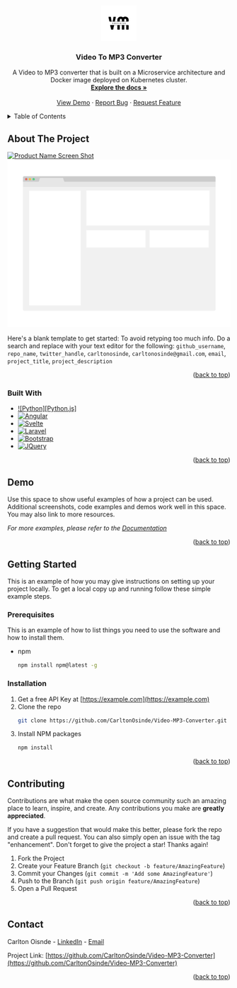 
<!-- PROJECT LOGO -->
<br />
<div align="center">
  <a href="https://github.com/CarltonOsinde/Video-MP3-Converter">
    <img src="assets/VideoMP3Converter.png" alt="Logo" width="80" height="80">
  </a>

<h3 align="center">Video To MP3 Converter</h3>

  <p align="center">
    A Video to MP3 converter that is built on a Microservice architecture and Docker image deployed on Kubernetes cluster.
    <br />
    <a href="https://github.com/CarltonOsinde/Video-MP3-Converter"><strong>Explore the docs »</strong></a>
    <br />
    <br />
    <a href="https://github.com/CarltonOsinde/Video-MP3-Converter">View Demo</a>
    ·
    <a href="https://github.com/CarltonOsinde/Video-MP3-Converter/issues">Report Bug</a>
    ·
    <a href="https://github.com/CarltonOsinde/Video-MP3-Converter/issues">Request Feature</a>
  </p>
</div>



<!-- TABLE OF CONTENTS -->
<details>
  <summary>Table of Contents</summary>
  <ol>
    <li>
      <a href="#about-the-project">About The Project</a>
      <ul>
        <li><a href="#built-with">Built With</a></li>
      </ul>
    </li>
    <li>
      <a href="#getting-started">Getting Started</a>
      <ul>
        <li><a href="#prerequisites">Prerequisites</a></li>
        <li><a href="#installation">Installation</a></li>
      </ul>
    </li>
    <li><a href="#contributing">Contributing</a></li>
    <li><a href="#license">License</a></li>
    <li><a href="#contact">Contact</a></li>
  </ol>
</details>



<!-- ABOUT THE PROJECT -->
## About The Project

[![Product Name Screen Shot][product-screenshot]](https://github.com/CarltonOsinde/Video-MP3-Converter/assets/product_screenshot.png)
<a href="https://github.com/CarltonOsinde/Video-MP3-Converter">
    <img src="assets/product_screenshot.png" alt="Product Screenshot">
</a>

Here's a blank template to get started: To avoid retyping too much info. Do a search and replace with your text editor for the following: `github_username`, `repo_name`, `twitter_handle`, `carltonosinde`, `carltonosinde@gmail.com`, `email`, `project_title`, `project_description`

<p align="right">(<a href="#readme-top">back to top</a>)</p>



### Built With

* [![Python][Python.js]][Vue-url]
* [![Angular][Angular.io]][Angular-url]
* [![Svelte][Svelte.dev]][Svelte-url]
* [![Laravel][Laravel.com]][Laravel-url]
* [![Bootstrap][Bootstrap.com]][Bootstrap-url]
* [![JQuery][JQuery.com]][JQuery-url]

<p align="right">(<a href="#readme-top">back to top</a>)</p>

<!-- USAGE EXAMPLES -->
## Demo

Use this space to show useful examples of how a project can be used. Additional screenshots, code examples and demos work well in this space. You may also link to more resources.

_For more examples, please refer to the [Documentation](https://example.com)_

<p align="right">(<a href="#readme-top">back to top</a>)</p>


<!-- GETTING STARTED -->
## Getting Started

This is an example of how you may give instructions on setting up your project locally.
To get a local copy up and running follow these simple example steps.

### Prerequisites

This is an example of how to list things you need to use the software and how to install them.
* npm
  ```sh
  npm install npm@latest -g
  ```

### Installation

1. Get a free API Key at [https://example.com](https://example.com)
2. Clone the repo
   ```sh
   git clone https://github.com/CarltonOsinde/Video-MP3-Converter.git
   ```
3. Install NPM packages
   ```sh
   npm install
   ```

<p align="right">(<a href="#readme-top">back to top</a>)</p>




<!-- CONTRIBUTING -->
## Contributing

Contributions are what make the open source community such an amazing place to learn, inspire, and create. Any contributions you make are **greatly appreciated**.

If you have a suggestion that would make this better, please fork the repo and create a pull request. You can also simply open an issue with the tag "enhancement".
Don't forget to give the project a star! Thanks again!

1. Fork the Project
2. Create your Feature Branch (`git checkout -b feature/AmazingFeature`)
3. Commit your Changes (`git commit -m 'Add some AmazingFeature'`)
4. Push to the Branch (`git push origin feature/AmazingFeature`)
5. Open a Pull Request

<p align="right">(<a href="#readme-top">back to top</a>)</p>


<!-- CONTACT -->
## Contact

Carlton Oisnde - [LinkedIn](https://linkedin/in/carltonosinde/) - [Email](carltonosinde@gmail.com)

Project Link: [https://github.com/CarltonOsinde/Video-MP3-Converter](https://github.com/CarltonOsinde/Video-MP3-Converter)

<p align="right">(<a href="#readme-top">back to top</a>)</p>



<!-- ACKNOWLEDGMENTS
## Acknowledgments

* []()
* []()
* []()

<p align="right">(<a href="#readme-top">back to top</a>)</p>

-->

<!-- MARKDOWN LINKS & IMAGES -->
<!-- https://www.markdownguide.org/basic-syntax/#reference-style-links -->
[contributors-shield]: https://img.shields.io/github/contributors/CarltonOsinde/Video-MP3-Converter.svg?style=for-the-badge
[contributors-url]: https://github.com/CarltonOsinde/Video-MP3-Converter/graphs/contributors
[forks-shield]: https://img.shields.io/github/forks/CarltonOsinde/Video-MP3-Converter.svg?style=for-the-badge
[forks-url]: https://github.com/CarltonOsinde/Video-MP3-Converter/network/members
[stars-shield]: https://img.shields.io/github/stars/CarltonOsinde/Video-MP3-Converter.svg?style=for-the-badge
[stars-url]: https://github.com/CarltonOsinde/Video-MP3-Converter/stargazers
[issues-shield]: https://img.shields.io/github/issues/CarltonOsinde/Video-MP3-Converter.svg?style=for-the-badge
[issues-url]: https://github.com/CarltonOsinde/Video-MP3-Converter/issues
[license-shield]: https://img.shields.io/github/license/CarltonOsinde/Video-MP3-Converter.svg?style=for-the-badge
[license-url]: https://github.com/CarltonOsinde/Video-MP3-Converter/blob/master/LICENSE.txt
[linkedin-shield]: https://img.shields.io/badge/-LinkedIn-black.svg?style=for-the-badge&logo=linkedin&colorB=555
[linkedin-url]: https://linkedin.com/in/carltonosinde
[product-screenshot]: images/screenshot.png
[Next.js]: https://img.shields.io/badge/next.js-000000?style=for-the-badge&logo=nextdotjs&logoColor=white
[Next-url]: https://nextjs.org/
[React.js]: https://img.shields.io/badge/React-20232A?style=for-the-badge&logo=react&logoColor=61DAFB
[React-url]: https://reactjs.org/
[Vue.js]: https://img.shields.io/badge/Vue.js-35495E?style=for-the-badge&logo=vuedotjs&logoColor=4FC08D
[Vue-url]: https://vuejs.org/
[Angular.io]: https://img.shields.io/badge/Angular-DD0031?style=for-the-badge&logo=angular&logoColor=white
[Angular-url]: https://angular.io/
[Svelte.dev]: https://img.shields.io/badge/Svelte-4A4A55?style=for-the-badge&logo=svelte&logoColor=FF3E00
[Svelte-url]: https://svelte.dev/
[Laravel.com]: https://img.shields.io/badge/Laravel-FF2D20?style=for-the-badge&logo=laravel&logoColor=white
[Laravel-url]: https://laravel.com
[Bootstrap.com]: https://img.shields.io/badge/Bootstrap-563D7C?style=for-the-badge&logo=bootstrap&logoColor=white
[Bootstrap-url]: https://getbootstrap.com
[JQuery.com]: https://img.shields.io/badge/jQuery-0769AD?style=for-the-badge&logo=jquery&logoColor=white
[JQuery-url]: https://jquery.com 
